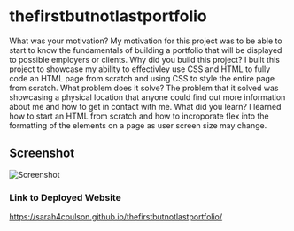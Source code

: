 # thefirstbutnotlastportfolio
What was your motivation? My motivation for this project was to be able to start to know the fundamentals of building a portfolio that will be displayed to possible employers or clients. 
Why did you build this project? I built this project to showcase my ability to effectivley use CSS and HTML to fully code an HTML page from scratch and using CSS to style the entire page from scratch.
What problem does it solve? The problem that it solved was showcasing a physical location that anyone could find out more information about me and how to get in contact with me.
What did you learn? I learned how to start an HTML from scratch and how to incroporate flex into the formatting of the elements on a page as user screen size may change.

## Screenshot
![Screenshot](/assets/images/screenshot.png "Screenshot")

### Link to Deployed Website
https://sarah4coulson.github.io/thefirstbutnotlastportfolio/
